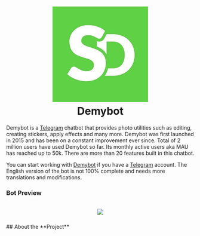 <h1 align="center">
  <br>
  <a href="https://t.me/demybot?start=lan_en">
  <img src='https://github.com/raznahan/DemyBot/blob/main/extras/readme/demybot-logo.jpg'/>
  </a>
  <br>
  Demybot
  <br>
</h1>


Demybot is a [Telegram][Telegram] chatbot that provides photo utilities such as editing, creating stickers, apply effects and many more. Demybot was first launched in 2015 and has been on a constant improvement ever since. Total of 2 million users have used Demybot so far. Its monthly active users aka MAU has reached up to 50k. There are more than 20 features built in this chatbot. 

You can start working with [Demybot][Demybot] if you have a [Telegram][Telegram] account. The English version of the bot is not 100% complete and needs more translations and modifications. 


### Bot Preview
<h2 align='center'>
<img src='https://github.com/raznahan/DemyBot/blob/main/extras/readme/Demybot-PreveiwGif.gif'/>
</h2>
## About the **Project**

[Demybot]: https://t.me/demybot?lan_en
[Telegram]: https://telegram.org